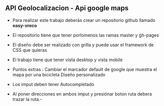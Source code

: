 ## API Geolocalizacion - Api google maps
- Para realizar este trabajo deberás crear 
  un repositorio github llamado **easy-vreco**
- El repositorio tiene que tener porlomenos las ramas 
  master y gh-pages
- El diseño debe ser realizado con grilla y puede 
  usar el framework de CSS que quieras
- El trabajo tiene que tener vista desktop y vista mobile
- Puntos extras : Cambiar el marcador default de google 
  que muestra el mapa por una bicicleta 
  Diseño personalizado

- Los imput deben tener Autocompletado
- Al poner direcciones en ambos imput y presiónar boton ruta 
  debera trazar la ruta.-